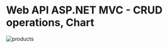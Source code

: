 # Web API ASP.NET MVC - CRUD operations, Chart  

![products](https://user-images.githubusercontent.com/35643276/42439796-1e29bebe-8364-11e8-95fe-824c6a148383.jpg)  
